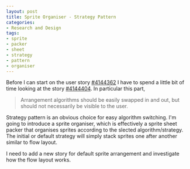 ```yaml
---
layout: post
title: Sprite Organiser - Strategy Pattern
categories:
- Research and Design
tags:
- sprite
- packer
- sheet
- strategy
- pattern
- organiser
---
```


Before I can start on the user story <a href="http://www.pivotaltracker.com/story/show/4144362" target="_blank">#4144362</a> I have to spend a little bit of time looking at the story <a href="http://www.pivotaltracker.com/story/show/4144404" target="_blank">#4144404</a>. In particular this part,
<blockquote>Arrangement algorithms should be easily swapped in and out,  but should not necessarily be visible to the user.</blockquote>

Strategy pattern is an obvious choice for easy algorithm switching. I'm going to introduce a sprite organiser, which is effectively a sprite sheet packer that organises sprites according to the slected algorithm/strategy. The initial or default strategy will simply stack sprites one after another similar to flow layout.

I need to add a new story for default sprite arrangement and investigate how the flow layout works.

